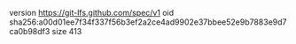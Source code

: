 version https://git-lfs.github.com/spec/v1
oid sha256:a00d01ee7f34f337f56b3ef2a2ce4ad9902e37bbee52e9b7883e9d7ca0b98df3
size 413
